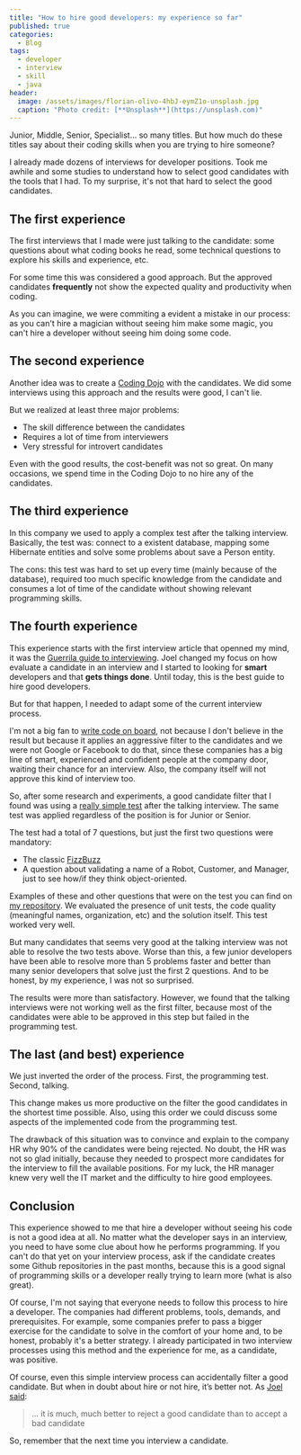 ```yaml
---
title: "How to hire good developers: my experience so far"
published: true
categories:
  - Blog
tags:
  - developer
  - interview
  - skill
  - java
header:
  image: /assets/images/florian-olivo-4hbJ-eymZ1o-unsplash.jpg
  caption: "Photo credit: [**Unsplash**](https://unsplash.com)"
---
```


Junior, Middle, Senior, Specialist... so many titles. But how much do these titles say about their coding skills when you are trying to hire someone?

I already made dozens of interviews for developer positions. Took me awhile and some studies to understand how to select good candidates with the tools that I had. To my surprise, it's not that hard to select the good candidates.

## The first experience

The first interviews that I made were just talking to the candidate: some questions about what coding books he read, some technical questions to explore his skills and experience, etc.

For some time this was considered a good approach. But the approved candidates **frequently** not show the expected quality and productivity when coding.

As you can imagine, we were commiting a evident a mistake in our process: as you can't hire a magician without seeing him make some magic, you can't hire a developer without seeing him doing some code.

## The second experience

Another idea was to create a [Coding Dojo](http://codingdojo.org/WhatIsCodingDojo/) with the candidates. We did some interviews using this approach and the results were good, I can't lie.

But we realized at least three major problems:

- The skill difference between the candidates
- Requires a lot of time from interviewers
- Very stressful for introvert candidates

Even with the good results, the cost-benefit was not so great. On many occasions, we spend time in the Coding Dojo to no hire any of the candidates.

## The third experience

In this company we used to apply a complex test after the talking interview. Basically, the test was: connect to a existent database, mapping some Hibernate entities and solve some problems about save a Person entity.

The cons: this test was hard to set up every time (mainly because of the database), required too much specific knowledge from the candidate and consumes a lot of time of the candidate without showing relevant programming skills.

## The fourth experience

This experience starts with the first interview article that openned my mind, it was the [Guerrila guide to interviewing](https://www.joelonsoftware.com/2006/10/25/the-guerrilla-guide-to-interviewing-version-30/). Joel changed my focus on how evaluate a candidate in an interview and I started to looking for **smart** developers and that **gets things done**. Until today, this is the best guide to hire good developers.

But for that happen, I needed to adapt some of the current interview process.

I'm not a big fan to [write code on board](https://www.codility.com/blog/white-board-interviews-are-a-thing-of-the-past-0), not because I don't believe in the result but because it applies an aggressive filter to the candidates and we were not Google or Facebook to do that, since these companies has a big line of smart, experienced and confident people at the company door, waiting their chance for an interview. Also, the company itself will not approve this kind of interview too.

So, after some research and experiments, a good candidate filter that I found was using a [really simple test](https://blog.codinghorror.com/why-cant-programmers-program/) after the talking interview. The same test was applied regardless of the position is for Junior or Senior.

The test had a total of 7 questions, but just the first two questions were mandatory:

- The classic [FizzBuzz](https://en.wikipedia.org/wiki/Fizz_buzz)
- A question about validating a name of a Robot, Customer, and Manager, just to see how/if they think object-oriented.

Examples of these and other questions that were on the test you can find on [my repository](https://github.com/dherik/java-exam/tree/master/src/main/resources). We evaluated the presence of unit tests, the code quality (meaningful names, organization, etc) and the solution itself. This test worked very well.

But many candidates that seems very good at the talking interview was not able to resolve the two tests above. Worse than this, a few junior developers have been able to resolve more than 5 problems faster and better than many senior developers that solve just the first 2 questions. And to be honest, by my experience, I was not so surprised.

The results were more than satisfactory. However, we found that the talking interviews were not working well as the first filter, because most of the candidates were able to be approved in this step but failed in the programming test.

## The last (and best) experience

We just inverted the order of the process. First, the programming test. Second, talking.

This change makes us more productive on the filter the good candidates in the shortest time possible. Also, using this order we could discuss some aspects of the implemented code from the programming test.

The drawback of this situation was to convince and explain to the company HR why 90% of the candidates were being rejected. No doubt, the HR was not so glad initially, because they needed to prospect more candidates for the interview to fill the available positions. For my luck, the HR manager knew very well the IT market and the difficulty to hire good employees.

## Conclusion

This experience showed to me that hire a developer without seeing his code is not a good idea at all. No matter what the developer says in an interview, you need to have some clue about how he performs programming. If you can't do that yet on your interview process, ask if the candidate creates some Github repositories in the past months, because this is a good signal of programming skills or a developer really trying to learn more (what is also great).

Of course, I'm not saying that everyone needs to follow this process to hire a developer. The companies had different problems, tools, demands, and prerequisites. For example, some companies prefer to pass a bigger exercise for the candidate to solve in the comfort of your home and, to be honest, probably it's a better strategy. I already participated in two interview processes using this method and the experience for me, as a candidate, was positive.

Of course, even this simple interview process can accidentally filter a good candidate. But when in doubt about hire or not hire, it’s better not. As [Joel said](https://blog.codinghorror.com/why-cant-programmers-program/):

> ... it is much, much better to reject a good candidate than to accept a bad candidate

So, remember that the next time you interview a candidate.
